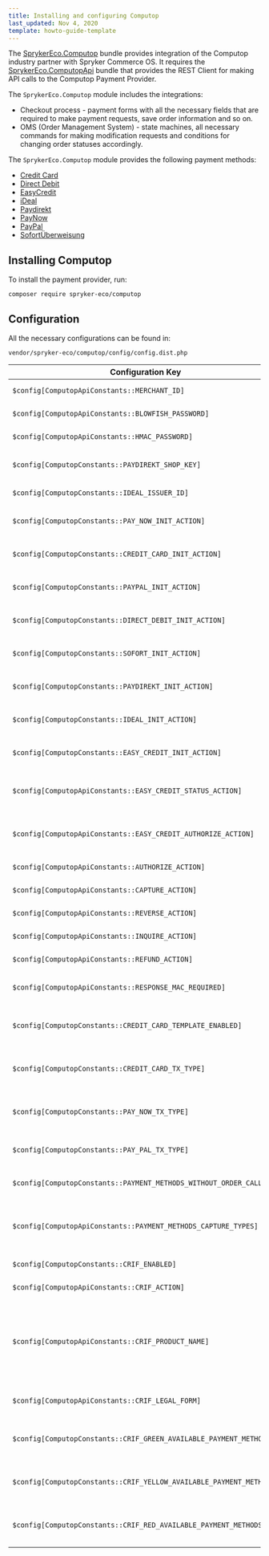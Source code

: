 ```yaml
---
title: Installing and configuring Computop
last_updated: Nov 4, 2020
template: howto-guide-template
---
```



The [SprykerEco.Computop](https://github.com/spryker-eco/computop) bundle provides integration of the Computop industry partner with Spryker Commerce OS. It requires the [SprykerEco.ComputopApi](https://github.com/spryker-eco/computop-api) bundle that provides the REST Client for making API calls to the Computop Payment Provider.

The `SprykerEco.Computop` module includes the integrations:
* Checkout process - payment forms with all the necessary fields that are required to make payment requests, save order information and so on.
* OMS (Order Management System) - state machines, all necessary commands for making modification requests and conditions for changing order statuses accordingly.


The `SprykerEco.Computop` module provides the following payment methods:

* [Credit Card](/docs/scos/user/technology-partners/202009.0/payment-partners/computop/computop-payment-methods/computop-credit-card.html)
* [Direct Debit](/docs/scos/user/technology-partners/202009.0/payment-partners/computop/computop-payment-methods/computop-direct-debit.html)
* [EasyCredit](/docs/scos/user/technology-partners/202009.0/payment-partners/computop/computop-payment-methods/computop-easy-credit.html)
* [iDeal](/docs/scos/user/technology-partners/202009.0/payment-partners/computop/computop-payment-methods/computop-ideal.html)
* [Paydirekt](/docs/scos/user/technology-partners/202009.0/payment-partners/computop/computop-payment-methods/computop-paydirekt.html)
* [PayNow](/docs/scos/user/technology-partners/202009.0/payment-partners/computop/computop-payment-methods/computop-paynow.html)
* [PayPal](/docs/scos/user/technology-partners/202009.0/payment-partners/computop/computop-payment-methods/computop-paypal.html)
* [SofortÜberweisung](/docs/scos/user/technology-partners/202009.0/payment-partners/computop/computop-payment-methods/computop-sofort.html)

## Installing Computop

To install the payment provider, run:
```
composer require spryker-eco/computop
```

## Configuration
All the necessary configurations can be found in:
```
vendor/spryker-eco/computop/config/config.dist.php
```

| Configuration Key | Type | Description |
| --- | --- | --- |
| `$config[ComputopApiConstants::MERCHANT_ID]` | string | Computop merchant identifier. |
| `$config[ComputopApiConstants::BLOWFISH_PASSWORD]` | string | Password for blowfish hashing. |
| `$config[ComputopApiConstants::HMAC_PASSWORD]` | string | Password for hmac hashing. |
| `$config[ComputopConstants::PAYDIREKT_SHOP_KEY]` | string | Shop key for Paydirect payment method. |
| `$config[ComputopConstants::IDEAL_ISSUER_ID]`  | string  | Issuer ID for Ideal payment method.  |
| `$config[ComputopConstants::PAY_NOW_INIT_ACTION]`  | string  | Init API call endpoint for PayNow payment method.  |
| `$config[ComputopConstants::CREDIT_CARD_INIT_ACTION]`  |string | Init API call endpoint for Credit Card payment method.  |
| `$config[ComputopConstants::PAYPAL_INIT_ACTION]`  | string  | Init API call endpoint for PayPal payment method.  |
| `$config[ComputopConstants::DIRECT_DEBIT_INIT_ACTION]`  | string  | Init API call endpoint for Direct Debit payment method.  |
| `$config[ComputopConstants::SOFORT_INIT_ACTION]`  | string  | Init API call endpoint for Sofort payment method.  |
| `$config[ComputopConstants::PAYDIREKT_INIT_ACTION]`  |string   | Init API call endpoint for Paydirect payment method.  |
| `$config[ComputopConstants::IDEAL_INIT_ACTION]`  | string  | Init API call endpoint for Ideal payment method.  |
| `$config[ComputopConstants::EASY_CREDIT_INIT_ACTION]`  | string  | Init API call endpoint for Easy Credit payment method.  |
| `$config[ComputopApiConstants::EASY_CREDIT_STATUS_ACTION]`  | string  | Status API call endpoint for Easy Credit payment method.  |
| `$config[ComputopApiConstants::EASY_CREDIT_AUTHORIZE_ACTION]` | string  | Authorize API call endpoint for Easy Credit payment method.  |
| `$config[ComputopApiConstants::AUTHORIZE_ACTION]`  | string  | Authorize API call endpoint.  |
| `$config[ComputopApiConstants::CAPTURE_ACTION]`  | string  | Capture API call endpoint.  |
| `$config[ComputopApiConstants::REVERSE_ACTION]`  | string  | Reserve API call endpoint.  |
| `$config[ComputopApiConstants::INQUIRE_ACTION]`  | string  | Inquire API call endpoint.  |
| `$config[ComputopApiConstants::REFUND_ACTION]`  | string  | Refund API call endpoint.  |
| `$config[ComputopApiConstants::RESPONSE_MAC_REQUIRED]`  | array  | MAC is required for methods (to check MAC on response).  |
| `$config[ComputopConstants::CREDIT_CARD_TEMPLATE_ENABLED]`  | bool  | Is custom template enabled for Credit Card payment method.  |
| `$config[ComputopConstants::CREDIT_CARD_TX_TYPE]`  | string  | TX TYPE for Credit Card payment method (empty string).  |
| `$config[ComputopConstants::PAY_NOW_TX_TYPE]`  | string  | TX TYPE for PayNow payment method (empty string).  |
| `$config[ComputopConstants::PAY_PAL_TX_TYPE]`  | string  |  TX TYPE for PayPal payment method (Auth). |
| `$config[ComputopConstants::PAYMENT_METHODS_WITHOUT_ORDER_CALL]`  | array  | Array of payment methods without order call.  |
| `$config[ComputopApiConstants::PAYMENT_METHODS_CAPTURE_TYPES]`  | array  | Array with mapping payment methods and their capture types (MANUAL or AUTO).  |
| `$config[ComputopConstants::CRIF_ENABLED]`  | bool  | Is CRIF risk check enabled.  |
| `$config[ComputopApiConstants::CRIF_ACTION]`  | string  | CRIF API call endpoint.  |
| `$config[ComputopApiConstants::CRIF_PRODUCT_NAME]`  | string  | `QuickCheckConsumer` or <br> `CreditCheckConsumer` or <br> `QuickCheckBusiness`  or  <br>`CreditCheckBusiness`  or <br>`IdentCheckConsume`.  |
| `$config[ComputopApiConstants::CRIF_LEGAL_FORM]`  | string  | PERSON or COMPANY or UNKNOWN.  |
| `$config[ComputopConstants::CRIF_GREEN_AVAILABLE_PAYMENT_METHODS]`  | array  | List of payment methods available with green response code.  |
| `$config[ComputopConstants::CRIF_YELLOW_AVAILABLE_PAYMENT_METHODS] ` | array  | List of payment methods available with yellow response code.  |
| `$config[ComputopConstants::CRIF_RED_AVAILABLE_PAYMENT_METHODS]`  | array  | List of payment methods available with red response code.  |
